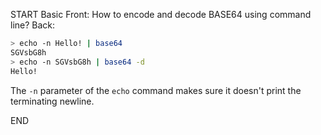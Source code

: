 START
Basic
Front: How to encode and decode BASE64 using command line?
Back: 
```sh
> echo -n Hello! | base64
SGVsbG8h
> echo -n SGVsbG8h | base64 -d
Hello!
```
The `-n` parameter of the `echo` command makes sure it doesn't print the terminating newline.
<!--ID: 1745238713615-->
END
